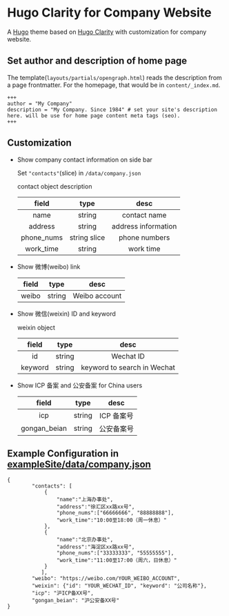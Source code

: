 # Hugo Clarity for Company Website

A [Hugo](https://gohugo.io/) theme based on [Hugo Clarity](https://github.com/chipzoller/hugo-clarity/) with customization for company website.

## Set author and description of home page
The template(`layouts/partials/opengraph.html`) reads the description from a page frontmatter. For the homepage, that would be in `content/_index.md`.

```
+++
author = "My Company"
description = "My Company. Since 1984" # set your site's description here. will be use for home page content meta tags (seo).
+++
```

## Customization
* Show company contact information on side bar
  
  Set `"contacts"`(slice) in `/data/company.json`

  contact object description

  | field | type | desc |
  | :--: | :--: | :--: |
  | name | string | contact name |
  | address | string | address information |
  | phone_nums | string slice | phone numbers |
  | work_time | string | work time |

* Show 微博(weibo) link

  | field | type | desc |
  | :--: | :--: | :--: |
  | weibo | string | Weibo account |

* Show 微信(weixin) ID and keyword
  
  weixin object

  | field | type | desc |
  | :--: | :--: | :--: |
  | id | string | Wechat ID |
  | keyword | string | keyword to search in Wechat |

* Show ICP 备案 and 公安备案 for China users

  | field | type | desc |
  | :--: | :--: | :--: |
  | icp | string | ICP 备案号 |
  | gongan_beian | string | 公安备案号 |

## Example Configuration in [exampleSite/data/company.json](exampleSite/data/company.json)

```
{
        "contacts": [
            {
                "name":"上海办事处",
                "address":"徐汇区xx路xx号",
                "phone_nums":["66666666", "88888888"],
                "work_time":"10:00至18:00（周一休息）"
            },
            {
                "name":"北京办事处",
                "address":"海淀区xx路xx号",
                "phone_nums":["33333333", "55555555"],
                "work_time":"11:00至17:00（周六，日休息）"
            }
           ],
        "weibo": "https://weibo.com/YOUR_WEIBO_ACCOUNT",
        "weixin": {"id": "YOUR_WECHAT_ID", "keyword": "公司名称"},
        "icp": "沪ICP备XX号",
        "gongan_beian": "沪公安备XX号"
}
```
